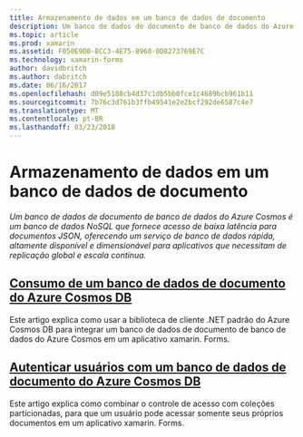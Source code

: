 ```yaml
---
title: Armazenamento de dados em um banco de dados de documento
description: Um banco de dados de documento de banco de dados do Azure Cosmos é um banco de dados NoSQL que fornece acesso de baixa latência para documentos JSON, oferecendo um serviço de banco de dados rápida, altamente disponível e dimensionável para aplicativos que necessitam de replicação global e escala contínua.
ms.topic: article
ms.prod: xamarin
ms.assetid: F050E9D0-8CC3-4E75-8960-0D8273769E7C
ms.technology: xamarin-forms
author: davidbritch
ms.author: dabritch
ms.date: 06/16/2017
ms.openlocfilehash: d09e5188cb4d37c1db5bb0fce1c4689bcb961b11
ms.sourcegitcommit: 7b76c3d761b3ffb49541e2e2bcf292de6587c4e7
ms.translationtype: MT
ms.contentlocale: pt-BR
ms.lasthandoff: 03/23/2018
---
```

# <a name="storing-data-in-a-document-database"></a>Armazenamento de dados em um banco de dados de documento

_Um banco de dados de documento de banco de dados do Azure Cosmos é um banco de dados NoSQL que fornece acesso de baixa latência para documentos JSON, oferecendo um serviço de banco de dados rápida, altamente disponível e dimensionável para aplicativos que necessitam de replicação global e escala contínua._

## <a name="consuming-an-azure-cosmos-db-document-databaseconsumingmd"></a>[Consumo de um banco de dados de documento do Azure Cosmos DB](consuming.md)

Este artigo explica como usar a biblioteca de cliente .NET padrão do Azure Cosmos DB para integrar um banco de dados de documento de banco de dados do Azure Cosmos em um aplicativo xamarin. Forms.

## <a name="authenticating-users-with-an-azure-cosmos-db-document-databaseauthenticationmd"></a>[Autenticar usuários com um banco de dados de documento do Azure Cosmos DB](authentication.md)

Este artigo explica como combinar o controle de acesso com coleções particionadas, para que um usuário pode acessar somente seus próprios documentos em um aplicativo xamarin. Forms.
